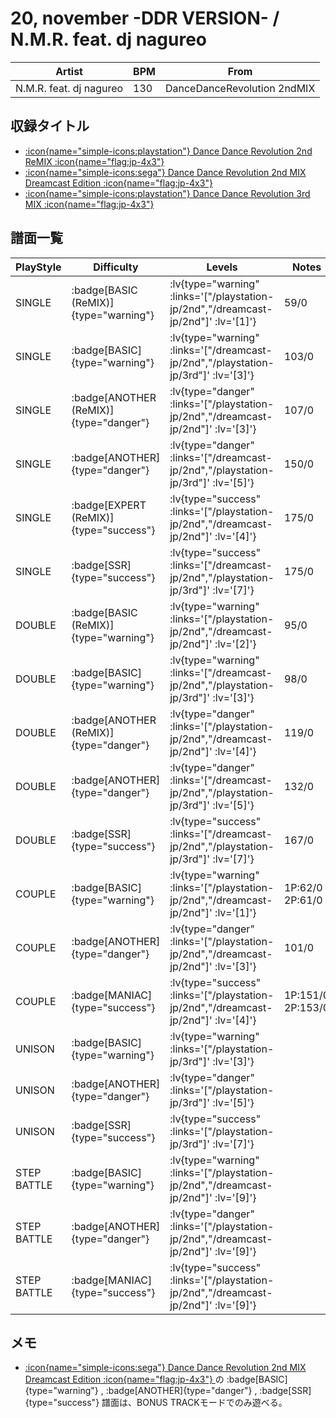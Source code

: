 # 20, november -DDR VERSION- / N.M.R. feat. dj nagureo

|Artist|BPM|From|
|------|---|----|
|N.M.R. feat. dj nagureo|130|DanceDanceRevolution 2ndMIX|

## 収録タイトル

- [ :icon{name="simple-icons:playstation"} Dance Dance Revolution 2nd ReMIX :icon{name="flag:jp-4x3"} ](/playstation-jp/2nd)
- [ :icon{name="simple-icons:sega"} Dance Dance Revolution 2nd MIX Dreamcast Edition :icon{name="flag:jp-4x3"} ](/dreamcast-jp/2nd)
- [ :icon{name="simple-icons:playstation"} Dance Dance Revolution 3rd MIX :icon{name="flag:jp-4x3"} ](/playstation-jp/3rd)

## 譜面一覧

|PlayStyle|Difficulty|Levels|Notes|Movie|
|---------|----------|------|-----|-----|
|SINGLE| :badge[BASIC (ReMIX)]{type="warning"} | :lv{type="warning" :links='["/playstation-jp/2nd","/dreamcast-jp/2nd"]' :lv='[1]'} |59/0||
|SINGLE| :badge[BASIC]{type="warning"} | :lv{type="warning" :links='["/dreamcast-jp/2nd","/playstation-jp/3rd"]' :lv='[3]'} |103/0||
|SINGLE| :badge[ANOTHER (ReMIX)]{type="danger"} | :lv{type="danger" :links='["/playstation-jp/2nd","/dreamcast-jp/2nd"]' :lv='[3]'} |107/0||
|SINGLE| :badge[ANOTHER]{type="danger"} | :lv{type="danger" :links='["/dreamcast-jp/2nd","/playstation-jp/3rd"]' :lv='[5]'} |150/0||
|SINGLE| :badge[EXPERT (ReMIX)]{type="success"} | :lv{type="success" :links='["/playstation-jp/2nd","/dreamcast-jp/2nd"]' :lv='[4]'} |175/0||
|SINGLE| :badge[SSR]{type="success"} | :lv{type="success" :links='["/dreamcast-jp/2nd","/playstation-jp/3rd"]' :lv='[7]'} |175/0||
|DOUBLE| :badge[BASIC (ReMIX)]{type="warning"} | :lv{type="warning" :links='["/playstation-jp/2nd","/dreamcast-jp/2nd"]' :lv='[2]'} |95/0||
|DOUBLE| :badge[BASIC]{type="warning"} | :lv{type="warning" :links='["/dreamcast-jp/2nd","/playstation-jp/3rd"]' :lv='[3]'} |98/0||
|DOUBLE| :badge[ANOTHER (ReMIX)]{type="danger"} | :lv{type="danger" :links='["/playstation-jp/2nd","/dreamcast-jp/2nd"]' :lv='[4]'} |119/0||
|DOUBLE| :badge[ANOTHER]{type="danger"} | :lv{type="danger" :links='["/dreamcast-jp/2nd","/playstation-jp/3rd"]' :lv='[5]'} |132/0||
|DOUBLE| :badge[SSR]{type="success"} | :lv{type="success" :links='["/dreamcast-jp/2nd","/playstation-jp/3rd"]' :lv='[7]'} |167/0||
|COUPLE| :badge[BASIC]{type="warning"} | :lv{type="warning" :links='["/playstation-jp/2nd","/dreamcast-jp/2nd"]' :lv='[1]'} |1P:62/0 2P:61/0||
|COUPLE| :badge[ANOTHER]{type="danger"} | :lv{type="danger" :links='["/playstation-jp/2nd","/dreamcast-jp/2nd"]' :lv='[3]'} |101/0||
|COUPLE| :badge[MANIAC]{type="success"} | :lv{type="success" :links='["/playstation-jp/2nd","/dreamcast-jp/2nd"]' :lv='[4]'} |1P:151/0 2P:153/0||
|UNISON| :badge[BASIC]{type="warning"} | :lv{type="warning" :links='["/playstation-jp/3rd"]' :lv='[3]'} |||
|UNISON| :badge[ANOTHER]{type="danger"} | :lv{type="danger" :links='["/playstation-jp/3rd"]' :lv='[5]'} |||
|UNISON| :badge[SSR]{type="success"} | :lv{type="success" :links='["/playstation-jp/3rd"]' :lv='[7]'} |||
|STEP BATTLE| :badge[BASIC]{type="warning"} | :lv{type="warning" :links='["/playstation-jp/2nd","/dreamcast-jp/2nd"]' :lv='[9]'} |||
|STEP BATTLE| :badge[ANOTHER]{type="danger"} | :lv{type="danger" :links='["/playstation-jp/2nd","/dreamcast-jp/2nd"]' :lv='[9]'} |||
|STEP BATTLE| :badge[MANIAC]{type="success"} | :lv{type="success" :links='["/playstation-jp/2nd","/dreamcast-jp/2nd"]' :lv='[9]'} |||

## メモ

- [ :icon{name="simple-icons:sega"} Dance Dance Revolution 2nd MIX Dreamcast Edition :icon{name="flag:jp-4x3"} ](/dreamcast-jp/2nd)の :badge[BASIC]{type="warning"} , :badge[ANOTHER]{type="danger"} , :badge[SSR]{type="success"} 譜面は、BONUS TRACKモードでのみ遊べる。
